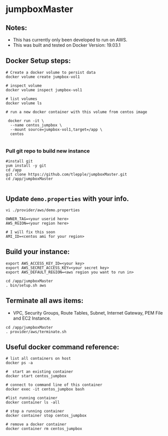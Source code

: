 # jumpboxMaster

## Notes:
*  This has currently only been developed to run on AWS.
*  This was built and tested on Docker Version: 19.03.1  

##  Docker Setup steps:
```
# Create a docker volume to persist data
docker volume create jumpbox-vol1

# inspect volume
docker volume inspect jumpbox-vol1

# list volumes
docker volume ls

# run a new docker container with this volume from centos image

 docker run -it \
  --name centos_jumpbox \
  --mount source=jumpbox-vol1,target=/app \
  centos
  
```

### Pull git repo to build new instance

```
#install git
yum install -y git
cd /app
git clone https://github.com/tlepple/jumpboxMaster.git
cd /app/jumpboxMaster


```

##  Update `demo.properties` with your info.

```
vi ./provider/aws/demo.properties

OWNER_TAG=<your userid here>
AWS_RGION=<your region here>

# I will fix this soon
AMI_ID=<centos ami for your region>
```

##  Build your instance:

```
export AWS_ACCESS_KEY_ID=<your key>
export AWS_SECRET_ACCESS_KEY=<your secret key>
export AWS_DEFAULT_REGION=<aws region you want to run in>

cd /app/jumpboxMaster
. bin/setup.sh aws
```

##  Terminate all aws items: 
* VPC, Security Groups, Route Tables, Subnet, Internet Gateway, PEM File and EC2 Instance.

```
cd /app/jumpboxMaster
. provider/aws/terminate.sh
```

##  Useful docker command reference:

```
# list all containers on host
docker ps -a

#  start an existing container
docker start centos_jumpbox

# connect to command line of this container
docker exec -it centos_jumpbox bash

#list running container
docker container ls -all

# stop a running container
docker container stop centos_jumpbox

# remove a docker container
docker container rm centos_jumpbox

```
